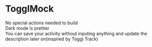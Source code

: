 # TogglMock

No special actions needed to build<br>
Dark mode is prettier<br>
You can save your activity without inputing anything and update the description later on(inspired by Toggl Track)<br>  
